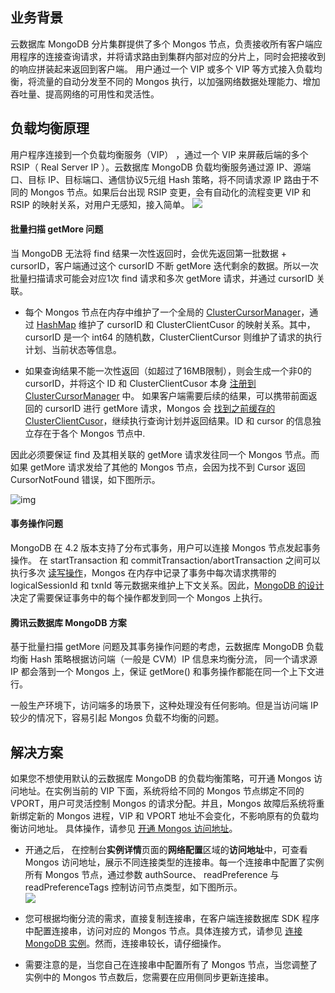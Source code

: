 ## 业务背景

云数据库 MongoDB 分片集群提供了多个 Mongos 节点，负责接收所有客户端应用程序的连接查询请求，并将请求路由到集群内部对应的分片上，同时会把接收到的响应拼装起来返回到客户端。 用户通过一个 VIP 或多个 VIP 等方式接入负载均衡，将流量的自动分发至不同的 Mongos 执行，以加强网络数据处理能力、增加吞吐量、提高网络的可用性和灵活性。

## 负载均衡原理

用户程序连接到一个负载均衡服务（VIP） ，通过一个 VIP 来屏蔽后端的多个 RSIP（ Real Server IP ）。云数据库 MongoDB 负载均衡服务通过源 IP、源端口、目标 IP、目标端口、通信协议5元组 Hash 策略，将不同请求源 IP 路由于不同的 Mongos 节点。如果后台出现 RSIP 变更，会有自动化的流程变更 VIP 和 RSIP 的映射关系，对用户无感知，接入简单。
![](https://qcloudimg.tencent-cloud.cn/raw/e0c2ef0cbb30645548307a25481563c1.png)

#### 批量扫描 getMore 问题
当 MongoDB 无法将 find 结果一次性返回时，会优先返回第一批数据 + cursorID，客户端通过这个 cursorID 不断 getMore 迭代剩余的数据。所以一次批量扫描请求可能会对应1次 find 请求和多次 getMore 请求，并通过 cursorID 关联。 

- 每个 Mongos 节点在内存中维护了一个全局的 [ClusterCursorManager](https://github.com/mongodb/mongo/blob/r4.2.11/src/mongo/s/query/cluster_cursor_manager.h#L72)，通过 [HashMap](https://github.com/mongodb/mongo/blob/r4.2.11/src/mongo/s/query/cluster_cursor_manager.h#L721) 维护了 cursorID 和 ClusterClientCusor 的映射关系。其中，cursorID 是一个 int64 的随机数，ClusterClientCursor 则维护了请求的执行计划、当前状态等信息。 

- 如果查询结果不能一次性返回（如超过了16MB限制），则会生成一个非0的 cursorID，并将这个 ID 和 ClusterClientCusor 本身 [注册到 ClusterCursorManager](https://github.com/mongodb/mongo/blob/r4.2.11/src/mongo/s/query/cluster_cursor_manager.cpp#L263-L328) 中。
如果客户端需要后续的结果，可以携带前面返回的 cursorID 进行 getMore 请求，Mongos 会 [找到之前缓存的 ClusterClientCusor](https://github.com/mongodb/mongo/blob/r4.2.11/src/mongo/s/query/cluster_cursor_manager.cpp#L330-L383)，继续执行查询计划并返回结果。ID 和 cursor 的信息独立存在于各个 Mongos 节点中.

因此必须要保证 find 及其相关联的 getMore 请求发往同一个 Mongos 节点。而如果 getMore 请求发给了其他的 Mongos 节点，会因为找不到 Cursor 返回 CursorNotFound 错误，如下图所示。

![img](https://pic2.zhimg.com/80/v2-d2ecd191177edfb8b7936e66c8d4f009_1440w.jpg)

#### 事务操作问题
MongoDB 在 4.2 版本支持了分布式事务，用户可以连接 Mongos 节点发起事务操作。 在 startTransaction 和 commitTransaction/abortTransaction 之间可以执行多次 [读写操作](https://www.mongodb.com/docs/manual/core/transactions-operations/)，Mongos 在内存中记录了事务中每次请求携带的 logicalSessionId 和 txnId 等元数据来维护上下文关系。因此，[MongoDB 的设计](https://github.com/mongodb/mongo/blob/master/src/mongo/db/s/README.md#transactions) 决定了需要保证事务中的每个操作都发到同一个 Mongos 上执行。

#### 腾讯云数据库 MongoDB 方案
基于批量扫描 getMore 问题及其事务操作问题的考虑，云数据库 MongoDB 负载均衡 Hash 策略根据访问端（一般是 CVM）IP 信息来均衡分流， 同一个请求源 IP 都会落到一个 Mongos 上，保证 getMore() 和事务操作都能在同一个上下文进行。

一般生产环境下，访问端多的场景下，这种处理没有任何影响。但是当访问端 IP 较少的情况下，容易引起 Mongos 负载不均衡的问题。

## 解决方案

如果您不想使用默认的云数据库 MongoDB 的负载均衡策略，可开通 Mongos 访问地址。在实例当前的 VIP 下面，系统将给不同的 Mongos 节点绑定不同的 VPORT，用户可灵活控制 Mongos 的请求分配。并且，Mongos 故障后系统将重新绑定新的 Mongos 进程，VIP 和 VPORT 地址不会变化，不影响原有的负载均衡访问地址。 具体操作，请参见 [开通 Mongos 访问地址](https://cloud.tencent.com/document/product/240/75180)。

- 开通之后， 在控制台**实例详情**页面的**网络配置**区域的**访问地址**中，可查看 Mongos 访问地址，展示不同连接类型的连接串。每一个连接串中配置了实例所有 Mongos 节点，通过参数 authSource、 readPreference 与  readPreferenceTags 控制访问节点类型，如下图所示。  
	![](https://qcloudimg.tencent-cloud.cn/raw/682e5fbd19922b76201f96e9e535ad93.png)

- 您可根据均衡分流的需求，直接复制连接串，在客户端连接数据库 SDK 程序中配置连接串，访问对应的 Mongos 节点。具体连接方式，请参见 [连接 MongoDB 实例](https://cloud.tencent.com/document/product/240/7092)。然而，连接串较长，请仔细操作。

- 需要注意的是，当您自己在连接串中配置所有了 Mongos 节点，当您调整了实例中的 Mongos 节点数后，您需要在应用侧同步更新连接串。

